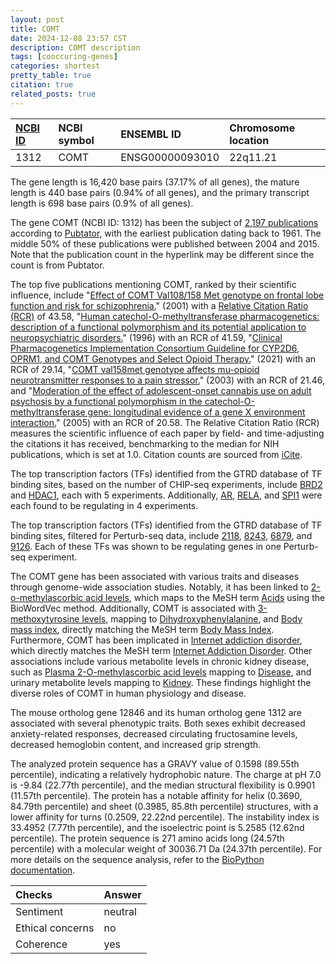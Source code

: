 ```yaml
---
layout: post
title: COMT
date: 2024-12-08 23:57 CST
description: COMT description
tags: [cooccuring-genes]
categories: shortest
pretty_table: true
citation: true
related_posts: true
---
```




| [NCBI ID](https://www.ncbi.nlm.nih.gov/gene/1312) | NCBI symbol | ENSEMBL ID | Chromosome location |
| :-------- | :------- | :-------- | :------- |
| 1312  | COMT | ENSG00000093010 | 22q11.21 |



The gene length is 16,420 base pairs (37.17% of all genes), the mature length is 440 base pairs (0.94% of all genes), and the primary transcript length is 698 base pairs (0.9% of all genes).


The gene COMT (NCBI ID: 1312) has been the subject of [2,197 publications](https://pubmed.ncbi.nlm.nih.gov/?term=%22COMT%22) according to [Pubtator](https://academic.oup.com/nar/article/47/W1/W587/5494727), with the earliest publication dating back to 1961. The middle 50% of these publications were published between 2004 and 2015. Note that the publication count in the hyperlink may be different since the count is from Pubtator.


The top five publications mentioning COMT, ranked by their scientific influence, include "[Effect of COMT Val108/158 Met genotype on frontal lobe function and risk for schizophrenia.](https://pubmed.ncbi.nlm.nih.gov/11381111)" (2001) with a [Relative Citation Ratio (RCR)](https://journals.plos.org/plosbiology/article?id=10.1371/journal.pbio.1002541) of 43.58, "[Human catechol-O-methyltransferase pharmacogenetics: description of a functional polymorphism and its potential application to neuropsychiatric disorders.](https://pubmed.ncbi.nlm.nih.gov/8807664)" (1996) with an RCR of 41.59, "[Clinical Pharmacogenetics Implementation Consortium Guideline for CYP2D6, OPRM1, and COMT Genotypes and Select Opioid Therapy.](https://pubmed.ncbi.nlm.nih.gov/33387367)" (2021) with an RCR of 29.14, "[COMT val158met genotype affects mu-opioid neurotransmitter responses to a pain stressor.](https://pubmed.ncbi.nlm.nih.gov/12595695)" (2003) with an RCR of 21.46, and "[Moderation of the effect of adolescent-onset cannabis use on adult psychosis by a functional polymorphism in the catechol-O-methyltransferase gene: longitudinal evidence of a gene X environment interaction.](https://pubmed.ncbi.nlm.nih.gov/15866551)" (2005) with an RCR of 20.58. The Relative Citation Ratio (RCR) measures the scientific influence of each paper by field- and time-adjusting the citations it has received, benchmarking to the median for NIH publications, which is set at 1.0. Citation counts are sourced from [iCite](https://icite.od.nih.gov).





The top transcription factors (TFs) identified from the GTRD database of TF binding sites, based on the number of CHIP-seq experiments, include [BRD2](https://www.ncbi.nlm.nih.gov/gene/6046) and [HDAC1](https://www.ncbi.nlm.nih.gov/gene/3065), each with 5 experiments. Additionally, [AR](https://www.ncbi.nlm.nih.gov/gene/367), [RELA](https://www.ncbi.nlm.nih.gov/gene/5970), and [SPI1](https://www.ncbi.nlm.nih.gov/gene/6688) were each found to be regulating in 4 experiments.


The top transcription factors (TFs) identified from the GTRD database of TF binding sites, filtered for Perturb-seq data, include [2118](https://www.ncbi.nlm.nih.gov/gene/2118), [8243](https://www.ncbi.nlm.nih.gov/gene/8243), [6879](https://www.ncbi.nlm.nih.gov/gene/6879), and [9126](https://www.ncbi.nlm.nih.gov/gene/9126). Each of these TFs was shown to be regulating genes in one Perturb-seq experiment.


The COMT gene has been associated with various traits and diseases through genome-wide association studies. Notably, it has been linked to [2-o-methylascorbic acid levels](https://pubmed.ncbi.nlm.nih.gov/35347128), which maps to the MeSH term [Acids](https://meshb.nlm.nih.gov/record/ui?ui=D000143) using the BioWordVec method. Additionally, COMT is associated with [3-methoxytyrosine levels](https://pubmed.ncbi.nlm.nih.gov/36635386), mapping to [Dihydroxyphenylalanine](https://meshb.nlm.nih.gov/record/ui?ui=D004295), and [Body mass index](https://pubmed.ncbi.nlm.nih.gov/36581621), directly matching the MeSH term [Body Mass Index](https://meshb.nlm.nih.gov/record/ui?ui=D015992). Furthermore, COMT has been implicated in [Internet addiction disorder](https://pubmed.ncbi.nlm.nih.gov/36566681), which directly matches the MeSH term [Internet Addiction Disorder](https://meshb.nlm.nih.gov/record/ui?ui=D000082424). Other associations include various metabolite levels in chronic kidney disease, such as [Plasma 2-O-methylascorbic acid levels](https://pubmed.ncbi.nlm.nih.gov/37277652) mapping to [Disease](https://meshb.nlm.nih.gov/record/ui?ui=D004194), and urinary metabolite levels mapping to [Kidney](https://meshb.nlm.nih.gov/record/ui?ui=D007668). These findings highlight the diverse roles of COMT in human physiology and disease.


The mouse ortholog gene 12846 and its human ortholog gene 1312 are associated with several phenotypic traits. Both sexes exhibit decreased anxiety-related responses, decreased circulating fructosamine levels, decreased hemoglobin content, and increased grip strength.


The analyzed protein sequence has a GRAVY value of 0.1598 (89.55th percentile), indicating a relatively hydrophobic nature. The charge at pH 7.0 is -9.84 (22.77th percentile), and the median structural flexibility is 0.9901 (11.57th percentile). The protein has a notable affinity for helix (0.3690, 84.79th percentile) and sheet (0.3985, 85.8th percentile) structures, with a lower affinity for turns (0.2509, 22.22nd percentile). The instability index is 33.4952 (7.77th percentile), and the isoelectric point is 5.2585 (12.62nd percentile). The protein sequence is 271 amino acids long (24.57th percentile) with a molecular weight of 30036.71 Da (24.37th percentile). For more details on the sequence analysis, refer to the [BioPython documentation](https://biopython.org/docs/1.75/api/Bio.SeqUtils.ProtParam.html).



| Checks    | Answer |
| :-------- | :------- |
| Sentiment  | neutral   |
| Ethical concerns | no     |
| Coherence    | yes    |